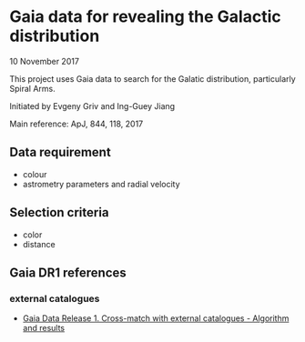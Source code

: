 # Gaia data for revealing the Galactic distribution

10 November 2017 

This project uses Gaia data to search for the Galatic distribution, particularly Spiral Arms.

Initiated by Evgeny Griv and Ing-Guey Jiang

Main reference: ApJ, 844, 118, 2017

## Data requirement

- colour
- astrometry parameters and radial velocity

## Selection criteria

- color
- distance

## Gaia DR1 references

### external catalogues

- [Gaia Data Release 1. Cross-match with external catalogues - Algorithm and results](https://arxiv.org/abs/1710.06739)

